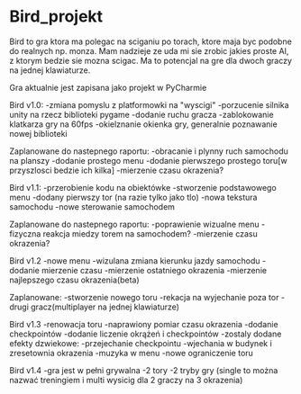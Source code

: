 # Bird_projekt
 
Bird to gra ktora ma polegac na sciganiu po torach, ktore maja byc podobne do realnych np. monza.
Mam nadzieje ze uda mi sie zrobic jakies proste AI, z ktorym bedzie sie mozna scigac. Ma to potencjal
na gre dla dwoch graczy na jednej klawiaturze.

Gra aktualnie jest zapisana jako projekt w PyCharmie

Bird v1.0:
-zmiana pomyslu z platformowki na "wyscigi"
-porzucenie silnika unity na rzecz biblioteki pygame
-dodanie ruchu gracza
-zablokowanie klatkarza gry na 60fps
-okielznanie okienka gry, generalnie poznawanie nowej biblioteki

Zaplanowane do nastepnego raportu:
-obracanie i plynny ruch samochodu na planszy
-dodanie prostego menu
-dodanie pierwszego prostego toru[w przyszlosci bedzie ich kilka]
-mierzenie czasu okrazenia?

Bird v1.1:
-przerobienie kodu na obiektówke 
-stworzenie podstawowego menu
-dodany pierwszy tor (na razie tylko jako tlo)
-nowa tekstura samochodu
-nowe sterowanie samochodem

Zaplanowane do nastepnego raportu:
-poprawienie wizualne menu
-fizyczna reakcja miedzy torem na samochodem?
-mierzenie czasu okrazenia?

Bird v1.2
-nowe menu
-wizulana zmiana kierunku jazdy samochodu 
-dodanie mierzenie czasu
-mierzenie ostatniego okrazenia
-mierzenie najlepszego czasu okrazenia(beta)

Zaplanowane:
-stworzenie nowego toru
-rekacja na wyjechanie poza tor
-drugi gracz(multiplayer na jednej klawiaturze)

Bird v1.3
-renowacja toru
-naprawiony pomiar czasu okrazenia
-dodanie checkpointów
-dodanie liczenie okrążeń i checkpointów
-zostaly dodane efekty dzwiekowe:
	-przejechanie checkpointu
	-wjechania w budynek i zresetownia okrazenia
	-muzyka w menu
-nowe ograniczenie toru

Bird v1.4
-gra jest w pełni grywalna 
-2 tory
-2 tryby gry (single to można nazwać treningiem i multi wysicig dla 2 graczy na 3 okrazenia)

